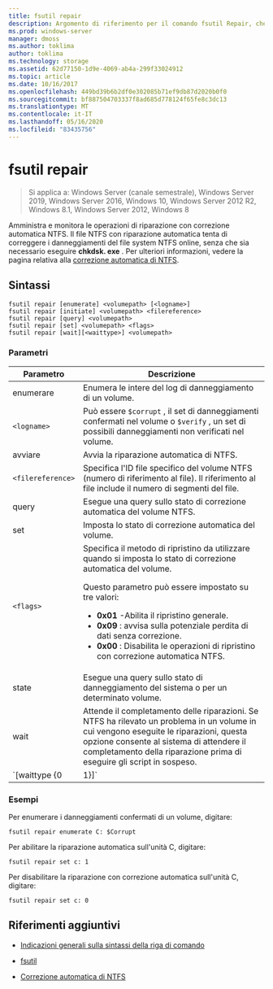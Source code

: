 ```yaml
---
title: fsutil repair
description: Argomento di riferimento per il comando fsutil Repair, che consente di amministrare e monitorare le operazioni di ripristino con correzione automatica NTFS.
ms.prod: windows-server
manager: dmoss
ms.author: toklima
author: toklima
ms.technology: storage
ms.assetid: 62d77150-1d9e-4069-ab4a-299f33024912
ms.topic: article
ms.date: 10/16/2017
ms.openlocfilehash: 449bd39b6b2df0e302085b71ef9db87d2020b0f0
ms.sourcegitcommit: bf887504703337f8ad685d778124f65fe8c3dc13
ms.translationtype: MT
ms.contentlocale: it-IT
ms.lasthandoff: 05/16/2020
ms.locfileid: "83435756"
---
```

# <a name="fsutil-repair"></a>fsutil repair

> Si applica a: Windows Server (canale semestrale), Windows Server 2019, Windows Server 2016, Windows 10, Windows Server 2012 R2, Windows 8.1, Windows Server 2012, Windows 8

Amministra e monitora le operazioni di riparazione con correzione automatica NTFS. Il file NTFS con riparazione automatica tenta di correggere i danneggiamenti del file system NTFS online, senza che sia necessario eseguire **chkdsk. exe** . Per ulteriori informazioni, vedere la pagina relativa alla [correzione automatica di NTFS](https://docs.microsoft.com/previous-versions/windows/it-pro/windows-server-2008-R2-and-2008/cc771388(v=ws.10)).

## <a name="syntax"></a>Sintassi

```
fsutil repair [enumerate] <volumepath> [<logname>]
fsutil repair [initiate] <volumepath> <filereference>
fsutil repair [query] <volumepath>
fsutil repair [set] <volumepath> <flags>
fsutil repair [wait][<waittype>] <volumepath>

```

### <a name="parameters"></a>Parametri

| Parametro | Descrizione |
| --------- | ----------- |
| enumerare | Enumera le intere del log di danneggiamento di un volume. |
| `<logname>` | Può essere `$corrupt` , il set di danneggiamenti confermati nel volume o `$verify` , un set di possibili danneggiamenti non verificati nel volume. |
| avviare | Avvia la riparazione automatica di NTFS. |
| `<filereference>` | Specifica l'ID file specifico del volume NTFS (numero di riferimento al file). Il riferimento al file include il numero di segmenti del file. |
| query | Esegue una query sullo stato di correzione automatica del volume NTFS. |
| set | Imposta lo stato di correzione automatica del volume. |
| `<flags>` | Specifica il metodo di ripristino da utilizzare quando si imposta lo stato di correzione automatica del volume.<p>Questo parametro può essere impostato su tre valori:<ul><li>**0x01** -Abilita il ripristino generale.</li><li>**0x09** : avvisa sulla potenziale perdita di dati senza correzione.</li><li>**0x00** : Disabilita le operazioni di ripristino con correzione automatica NTFS.</li></ul> |
| state | Esegue una query sullo stato di danneggiamento del sistema o per un determinato volume. |
| wait | Attende il completamento delle riparazioni. Se NTFS ha rilevato un problema in un volume in cui vengono eseguite le riparazioni, questa opzione consente al sistema di attendere il completamento della riparazione prima di eseguire gli script in sospeso. |
| `[waittype {0|1}]` | Indica se attendere il completamento del ripristino corrente o attendere il completamento di tutte le riparazioni. Il parametro *waittype* può essere impostato sui valori seguenti:<ul><li>**0** : attende il completamento di tutte le riparazioni.  (valore predefinito)</li><li>**1** : attende il completamento del ripristino corrente.</li></ul> |

### <a name="examples"></a>Esempi

Per enumerare i danneggiamenti confermati di un volume, digitare:

```
fsutil repair enumerate C: $Corrupt
```

Per abilitare la riparazione automatica sull'unità C, digitare:

```
fsutil repair set c: 1
```

Per disabilitare la riparazione con correzione automatica sull'unità C, digitare:

```
fsutil repair set c: 0
```

## <a name="additional-references"></a>Riferimenti aggiuntivi

- [Indicazioni generali sulla sintassi della riga di comando](command-line-syntax-key.md)

- [fsutil](fsutil.md)

- [Correzione automatica di NTFS](https://docs.microsoft.com/previous-versions/windows/it-pro/windows-server-2008-R2-and-2008/cc771388(v=ws.10))

